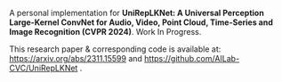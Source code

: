 A personal implementation for **UniRepLKNet: A Universal Perception Large-Kernel ConvNet for Audio, Video, Point Cloud, Time-Series and Image Recognition (CVPR 2024)**. Work In Progress.

This research paper & corresponding code is available at: https://arxiv.org/abs/2311.15599 and https://github.com/AILab-CVC/UniRepLKNet .
